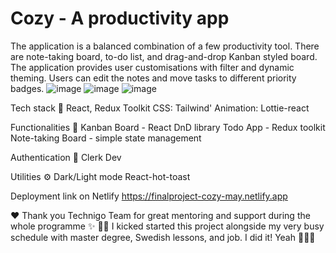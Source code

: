 # Cozy - A productivity app

The application is a balanced combination of a few productivity tool. There are note-taking board, to-do list, and drag-and-drop Kanban styled board. The application provides user customisations with filter and dynamic theming. Users can edit the notes and move tasks to different priority badges.
![image](https://github.com/maysunktong/cozy-app/assets/56375291/a30379c8-422e-4860-8b01-73587ddc0e0c)
![image](https://github.com/maysunktong/cozy-app/assets/56375291/e59fa13f-97a4-4853-a736-7fa5d4b83b78)
![image](https://github.com/maysunktong/cozy-app/assets/56375291/effd3d23-2110-4467-9b2a-5655abcf2c46)

Tech stack 🔫
React, Redux Toolkit
CSS: Tailwind'
Animation: Lottie-react

Functionalities 🎉
Kanban Board - React DnD library
Todo App - Redux toolkit
Note-taking Board - simple state management

Authentication 🔐
Clerk Dev

Utilities ⚙️
Dark/Light mode
React-hot-toast

Deployment link on Netlify
https://finalproject-cozy-may.netlify.app

❤️ Thank you Technigo Team for great mentoring and support during the whole programme ✨
🐻🦥  I kicked started this project alongside my very busy schedule with master degree, Swedish lessons, and job. I did it! Yeah 🎉🎉🎉
